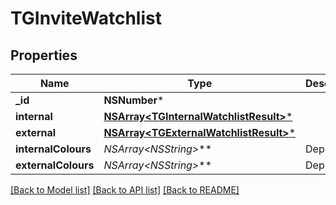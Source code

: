 # TGInviteWatchlist

## Properties
Name | Type | Description | Notes
------------ | ------------- | ------------- | -------------
**_id** | **NSNumber*** |  | 
**internal** | [**NSArray&lt;TGInternalWatchlistResult&gt;***](TGInternalWatchlistResult.md) |  | [optional] 
**external** | [**NSArray&lt;TGExternalWatchlistResult&gt;***](TGExternalWatchlistResult.md) |  | [optional] 
**internalColours** | **NSArray&lt;NSString*&gt;*** | Deprecated | [optional] 
**externalColours** | **NSArray&lt;NSString*&gt;*** | Deprecated | [optional] 

[[Back to Model list]](../README.md#documentation-for-models) [[Back to API list]](../README.md#documentation-for-api-endpoints) [[Back to README]](../README.md)


